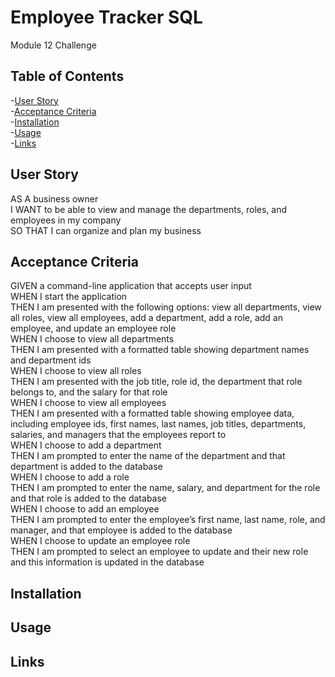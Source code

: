 # Employee Tracker SQL

 Module 12 Challenge

 ## Table of Contents

 -[User Story](#user-story)</br>
 -[Acceptance Criteria](#acceptance-criteria)</br>
 -[Installation](#installation)</br>
 -[Usage](#usage)</br>
 -[Links](#links)


## User Story

AS A business owner</br>
I WANT to be able to view and manage the departments, roles, and employees in my company</br>
SO THAT I can organize and plan my business

## Acceptance Criteria

GIVEN a command-line application that accepts user input</br>
WHEN I start the application</br>
THEN I am presented with the following options: view all departments, view all roles, view all employees, add a department, add a role, add an employee, and update an employee role</br>
WHEN I choose to view all departments</br>
THEN I am presented with a formatted table showing department names and department ids</br>
WHEN I choose to view all roles</br>
THEN I am presented with the job title, role id, the department that role belongs to, and the salary for that role</br>
WHEN I choose to view all employees</br>
THEN I am presented with a formatted table showing employee data, including employee ids, first names, last names, job titles, departments, salaries, and managers that the employees report to</br>
WHEN I choose to add a department</br>
THEN I am prompted to enter the name of the department and that department is added to the database</br>
WHEN I choose to add a role</br>
THEN I am prompted to enter the name, salary, and department for the role and that role is added to the database</br>
WHEN I choose to add an employee</br>
THEN I am prompted to enter the employee’s first name, last name, role, and manager, and that employee is added to the database</br>
WHEN I choose to update an employee role</br>
THEN I am prompted to select an employee to update and their new role and this information is updated in the database

## Installation

## Usage

## Links
